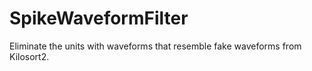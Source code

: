 # SpikeWaveformFilter

Eliminate the units with waveforms that resemble fake waveforms from Kilosort2.
